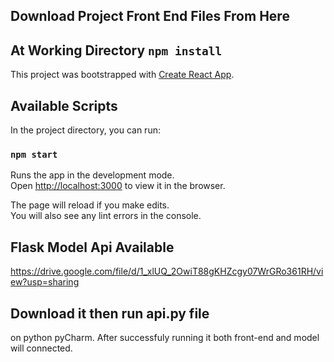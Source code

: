 ## Download Project Front End Files From Here

## At Working Directory `npm install`

This project was bootstrapped with [Create React App](https://github.com/facebook/create-react-app).

## Available Scripts

In the project directory, you can run:

### `npm start`

Runs the app in the development mode.<br />
Open [http://localhost:3000](http://localhost:3000) to view it in the browser.

The page will reload if you make edits.<br />
You will also see any lint errors in the console.

## Flask Model Api Available 
https://drive.google.com/file/d/1_xlUQ_2OwiT88gKHZcgy07WrGRo361RH/view?usp=sharing

## Download it then run api.py file 
on python pyCharm. After successfuly running it both front-end and model will connected.


